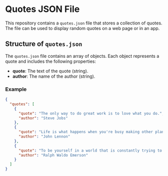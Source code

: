 # Quotes JSON File

This repository contains a `quotes.json` file that stores a collection of quotes. The file can be used to display random quotes on a web page or in an app.

## Structure of `quotes.json`

The `quotes.json` file contains an array of objects. Each object represents a quote and includes the following properties:

- **quote**: The text of the quote (string).
- **author**: The name of the author (string).

### Example

```json
{
  "quotes": [
    {
      "quote": "The only way to do great work is to love what you do.",
      "author": "Steve Jobs"
    },
    {
      "quote": "Life is what happens when you're busy making other plans.",
      "author": "John Lennon"
    },
    {
      "quote": "To be yourself in a world that is constantly trying to make you something else is the greatest accomplishment.",
      "author": "Ralph Waldo Emerson"
    }
  ]
}
